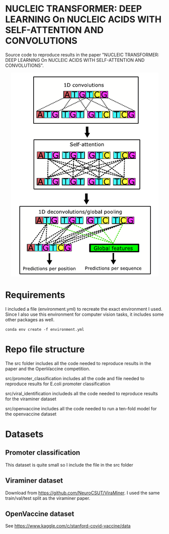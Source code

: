 # NUCLEIC TRANSFORMER: DEEP LEARNING On NUCLEIC ACIDS WITH SELF-ATTENTION AND CONVOLUTIONS

Source code to reproduce results in the paper "NUCLEIC TRANSFORMER: DEEP LEARNING On NUCLEIC ACIDS WITH SELF-ATTENTION AND CONVOLUTIONS".

<p align="center">
  <img src="https://github.com/Shujun-He/Nucleic-Transformer/blob/master/graphics/overview.PNG"/>
</p>


# Requirements
I included a file (environment.yml) to recreate the exact environment I used. Since I also use this environment for computer vision tasks, it includes some other packages as well.

```
conda env create -f environment.yml
```

# Repo file structure 

The src folder includes all the code needed to reproduce results in the paper and the OpenVaccine competition. 

src/promoter_classification includes all the code and file needed to reproduce results for E.coli promoter classification

src/viral_identification includeds all the code needed to reproduce results for the viraminer dataset

src/openvaccine includes all the code needed to run a ten-fold model for the openvaccine dataset



# Datasets

## Promoter classification

This dataset is quite small so I include the file in the src folder

## Viraminer dataset

Download from https://github.com/NeuroCSUT/ViraMiner. I used the same train/val/test split as the viraminer paper.

## OpenVaccine dataset

See https://www.kaggle.com/c/stanford-covid-vaccine/data


